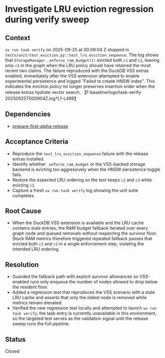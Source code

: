 # Investigate LRU eviction regression during verify sweep

## Context
`uv run task verify` on 2025-09-25 at 00:09:04 Z stopped in
`tests/unit/test_eviction.py::test_lru_eviction_sequence`. The log shows that
`StorageManager._enforce_ram_budget(1)` evicted both `c1` and `c2`, leaving
only `c3` in the graph when the LRU policy should have retained the most recent
two claims. The failure reproduced with the DuckDB VSS extras enabled,
immediately after the VSS extension attempted to enable experimental
persistence and logged "Failed to create HNSW index". This indicates the
eviction policy no longer preserves insertion order when the release extras
hydrate vector search.
【F:baseline/logs/task-verify-20250925T000904Z.log†L1-L489】

## Dependencies
- [prepare-first-alpha-release](prepare-first-alpha-release.md)

## Acceptance Criteria
- Reproduce the `test_lru_eviction_sequence` failure with the release extras
  installed.
- Identify whether `_enforce_ram_budget` or the VSS-backed storage backend is
  evicting too aggressively when the HNSW persistence toggle fails.
- Restore the expected LRU ordering so the test keeps `c2` and `c3` while
  evicting `c1`.
- Capture a fresh `uv run task verify` log showing the unit suite completes.

## Root Cause
- When the DuckDB VSS extension is available and the LRU cache contains stale
  entries, the RAM budget fallback iterated over every graph node and queued
  removals without respecting the survivor floor. Stuck RAM metrics therefore
  triggered repeated fallback passes that evicted both `c1` and `c2` in a
  single enforcement step, violating the intended LRU ordering.

## Resolution
- Guarded the fallback path with explicit survivor allowances so VSS-enabled
  runs only enqueue the number of nodes allowed to drop below the resident
  floor.
- Added a regression test that reproduces the VSS scenario with a stale LRU
  cache and asserts that only the oldest node is removed while metrics remain
  elevated.
- Verified the new regression test locally and attempted to launch
  `uv run task verify`; the task entry is currently unavailable in this
  environment, so the targeted test serves as the validation signal until the
  release sweep runs the full pipeline.

## Status
Closed

